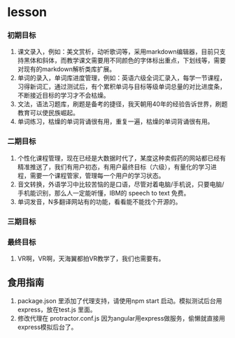 # lesson 

### 初期目标

 1. 课文录入，例如：美文赏析，动听歌词等，采用markdown编辑器，目前只支持黑体和斜体，而教学课文需要用不同颜色的字体标出重点，下划线等，需要对现有的markdown解析类库扩展。
 2. 单词的录入，单词库进度管理，例如：英语六级全词汇录入，每学一节课程，习得新词汇，通过测试后，有个累积单词与目标等级单词总量的对比进度条，不断接近目标的学习才不会枯燥。
 3. 文法，语法习题库，刷题是备考的捷径，我天朝用40年的经验告诉世界，刷题教育可以使民族崛起。
 4. 单词练习，枯燥的单词背诵很有用，重复一遍，枯燥的单词背诵很有用。
 
### 二期目标
 1. 个性化课程管理，现在已经是大数据时代了，某度这种卖假药的网站都已经有精准推送了，我们有用户初态，有用户最终目标（六级），有量化的学习进程，需要一个课程管家，管理每一个用户的学习状态。
 2. 音文转换，外语学习中比较苦恼的是口语，尽管对着电脑/手机说，只要电脑/手机能识别，那么人一定能听懂，IBM的 speech to text 免费。
 3. 单词发音，N多翻译网站有的功能，看看能不能找个开源的。
 
### 三期目标

### 最终目标

 1. VR啊，VR啊，天海翼都拍VR教学了，我们也需要有。

## 食用指南
 1. package.json 里添加了代理支持，请使用npm start 启动。模拟测试后台用express，放在test.js 里面。
 2. 修改代理在 protractor.conf.js 因为angular用express做服务，偷懒就直接用express模拟后台了。